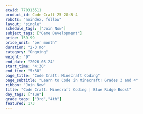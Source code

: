 ```yaml
---
ecwid: 770313511
product_id: Code-Craft-25-2Gr3-4
robots: "noindex, follow"
layout: "single"
schedule_tags: ["Join Now"]
subject_tags: ["Game Development"]
price: 159.99
price_unit: "per month"
duration: "2-3 mo"
category: "Ongoing"
weight: "9"
end_date: "2026-05-24"
start_time: "4:30"
end_time: "5:30"
page_title: "Code Craft: Minecraft Coding"
page_subtitle: "Learn to Code in Minecraft! Grades 3 and 4"
ribbon: "Join Now"
title: "Code Craft: Minecraft Coding | Blue Ridge Boost"
day_tags: ["Tue"]
grade_tags: ["3rd","4th"]
featured: 173
---
```

